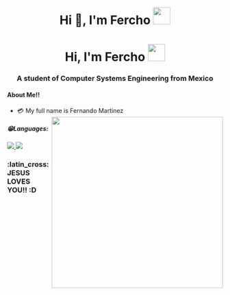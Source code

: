 <h1 align="center">Hi 👋, I'm Fercho <img height="40" src="https://emoji.gg/assets/emoji/7333-parrotdance.gif"></h1>
<h1 align="center">Hi, I'm Fercho <img height="40" src="https://emoji.gg/assets/emoji/7333-parrotdance.gif"></h1>
<h3 align="center">A student of Computer Systems Engineering from Mexico</h3>

<h4>About Me!!</h4>

- :credit_card: My full name is Fernando Martinez <img src="https://media.giphy.com/media/LmNwrBhejkK9EFP504/giphy.gif" width="400" align="right"/>

<h5>😁Languages:</h5>

<p align="left"> 
    <a href="https://www.java.com" target="_blank"> <img src="https://img.icons8.com/color/48/000000/java-coffee-cup-logo.png"/ > </a>  
    <a href="https://www.python.org" target="_blank"> <img src="https://img.icons8.com/color/48/000000/python.png"/> </a>  
</p>
<!--
**Fercho36/Fercho36** is a ✨ _special_ ✨ repository because its `README.md` (this file) appears on your GitHub profile. -->


<h3>:latin_cross: JESUS LOVES YOU!! :D </h3>
